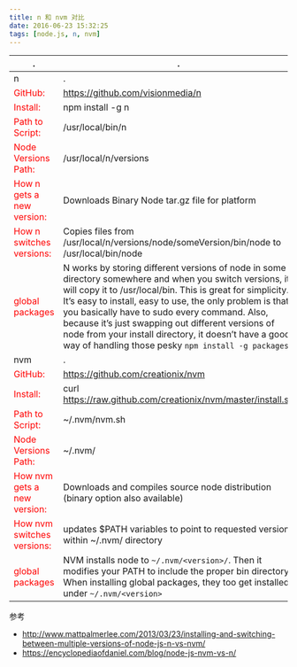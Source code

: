 ```yaml
---
title: n 和 nvm 对比
date: 2016-06-23 15:32:25
tags: [node.js, n, nvm]
---
```


<!--more-->

. | .
------------- | -------------
n | .
<span style="color:red;">GitHub:</span>|https://github.com/visionmedia/n
<span style="color:red;">Install:</span>|npm install -g n
<span style="color:red;">Path to Script:</span>|/usr/local/bin/n
<span style="color:red;">Node Versions Path:</span>|/usr/local/n/versions
<span style="color:red;">How n gets a new version:</span>|Downloads Binary Node tar.gz file for platform
<span style="color:red;">How n switches versions:</span>|Copies files from /usr/local/n/versions/node/someVersion/bin/node to /usr/local/bin/node
<span style="color:red;">global packages</span>|N works by storing different versions of node in some directory somewhere and when you switch versions, it will copy it to  /usr/local/bin. This is great for simplicity. It’s easy to install, easy to use, the only problem is that you basically have to sudo every command. Also, because it’s just swapping out different versions of node from your install directory, it doesn’t have a good way of handling those pesky `npm install -g packages`.
nvm | .
<span style="color:red;">GitHub:</span>|https://github.com/creationix/nvm
<span style="color:red;">Install:</span>|curl https://raw.github.com/creationix/nvm/master/install.sh | sh
<span style="color:red;">Path to Script:</span>|~/.nvm/nvm.sh
<span style="color:red;">Node Versions Path:</span>|~/.nvm/
<span style="color:red;">How nvm gets a new version:</span>|Downloads and compiles source node distribution (binary option also available)
<span style="color:red;">How nvm switches versions:</span>|updates $PATH variables to point to requested version within ~/.nvm/ directory
<span style="color:red;">global packages</span>|NVM installs node to `~/.nvm/<version>/`. Then it modifies your PATH to include the proper bin directory. When installing global packages, they too get installed under  `~/.nvm/<version>`




参考 

* <http://www.mattpalmerlee.com/2013/03/23/installing-and-switching-between-multiple-versions-of-node-js-n-vs-nvm/>
* <https://encyclopediaofdaniel.com/blog/node-js-nvm-vs-n/>


